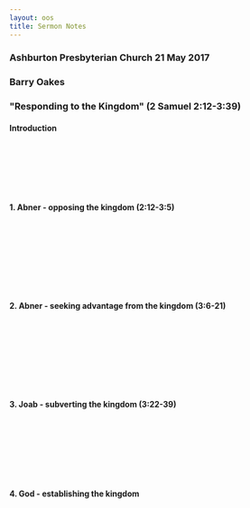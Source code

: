 ```yaml
---
layout: oos
title: Sermon Notes
---
```

### Ashburton Presbyterian Church 21 May 2017

### Barry Oakes

### "Responding to the Kingdom" (2 Samuel 2:12-3:39) 

#### Introduction

&nbsp; <br>
&nbsp; <br>
&nbsp; <br>
&nbsp; <br>
&nbsp; <br>

#### 1. Abner - opposing the kingdom (2:12-3:5)

&nbsp; <br>
&nbsp; <br>
&nbsp; <br>
&nbsp; <br>
&nbsp; <br>
&nbsp; <br>
&nbsp; <br>

#### 2. Abner - seeking advantage from the kingdom (3:6-21)

&nbsp; <br>
&nbsp; <br>
&nbsp; <br>
&nbsp; <br>
&nbsp; <br>
&nbsp; <br>
&nbsp; <br>

#### 3. Joab - subverting the kingdom (3:22-39)

&nbsp; <br>
&nbsp; <br>
&nbsp; <br>
&nbsp; <br>
&nbsp; <br>
&nbsp; <br>

#### 4. God - establishing the kingdom

&nbsp; <br>
&nbsp; <br>
&nbsp; <br>
&nbsp; <br>
&nbsp; <br>
